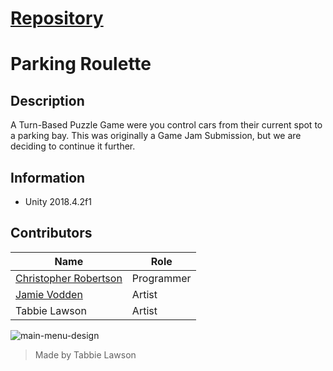 # [Repository](https://github.com/Koltonix/parking-roulette)
# Parking Roulette
## Description
A Turn-Based Puzzle Game were you control cars from their current spot to a parking bay.
This was originally a Game Jam Submission, but we are deciding to continue it further.

## Information
- Unity 2018.4.2f1 

## Contributors
|Name                                                         |Role      |
|-------------------------------------------------------------|----------|
|[Christopher Robertson](https://github.com/Koltonix)         |Programmer|
|[Jamie Vodden](https://www.instagram.com/jamie_vodden/?hl=en)|Artist    |
|Tabbie Lawson                                                |Artist    |

![main-menu-design](assets/art/title%20screen.png)
> Made by Tabbie Lawson
